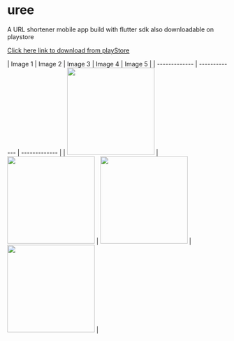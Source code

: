 # uree

A URL shortener mobile app build with flutter sdk
also downloadable on playstore

[Click here link to download from playStore](https://play.google.com/store/apps/details?id=net.cubiclab.uree)

| Image 1 | Image 2 | Image 3 | Image 4 | Image 5 |
| ------------- | ------------- | ------------- |
| <image width="200" src="https://raw.githubusercontent.com/samuelezedi/uree_url_shortener/master/assets/images/uree-1.png"> | <image width="200" src="https://raw.githubusercontent.com/samuelezedi/uree_url_shortener/master/assets/images/uree-2.png"> | <image width="200" src="https://raw.githubusercontent.com/samuelezedi/uree_url_shortener/master/assets/images/uree-4.png"> | <image width="200" src="https://raw.githubusercontent.com/samuelezedi/uree_url_shortener/master/assets/images/uree-5.png"> |

